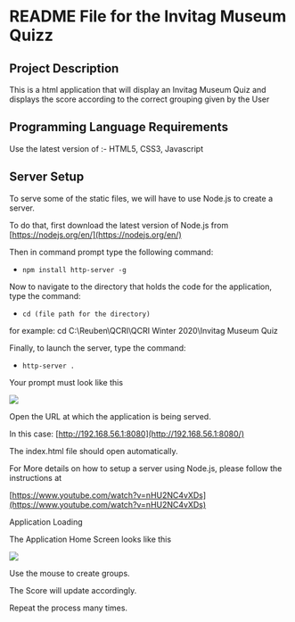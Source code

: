 # README File for the Invitag Museum Quizz

## Project Description
This is a html application that will display an Invitag Museum Quiz and displays the score according to the correct grouping given by the User

## Programming Language Requirements

Use the latest version of :- HTML5, CSS3, Javascript

## Server Setup

To serve some of the static files, we will have to use Node.js to create a server.

To do that, first download the latest version of Node.js from [https://nodejs.org/en/](https://nodejs.org/en/)

Then in command prompt type the following command:

* ```npm install http-server -g```

Now to navigate to the directory that holds the code for the application, type the command:

* ```cd (file path for the directory)```

for example: cd C:\Reuben\QCRI\QCRI Winter 2020\Invitag Museum Quiz

Finally, to launch the server, type the command:

* ```http-server .```

Your prompt must look like this

![](RackMultipart20230706-1-yxtum7_html_60e6f3a7921a56f9.png)

Open the URL at which the application is being served.

In this case: [http://192.168.56.1:8080](http://192.168.56.1:8080/)

The index.html file should open automatically.

For More details on how to setup a server using Node.js, please follow the instructions at

[https://www.youtube.com/watch?v=nHU2NC4vXDs](https://www.youtube.com/watch?v=nHU2NC4vXDs)

Application Loading

The Application Home Screen looks like this

![](RackMultipart20230706-1-yxtum7_html_664ff223fd550651.png)

Use the mouse to create groups.

The Score will update accordingly.

Repeat the process many times.
